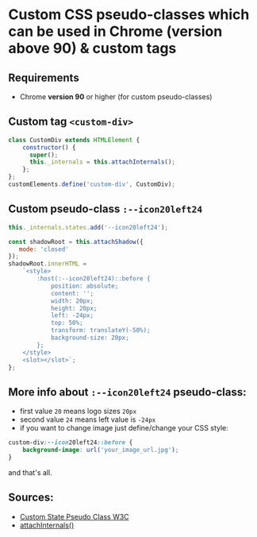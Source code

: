 # Custom CSS pseudo-classes which can be used in Chrome (version above 90) & custom tags

## Requirements
* Chrome **version 90** or higher (for custom pseudo-classes)

## Custom tag `<custom-div>`  

```js
class CustomDiv extends HTMLElement {
    constructor() {
      super();
      this._internals = this.attachInternals();
    };
};
customElements.define('custom-div', CustomDiv);
```

## Custom pseudo-class `:--icon20left24`  

```js
this._internals.states.add('--icon20left24');

const shadowRoot = this.attachShadow({
   mode: 'closed'
});
shadowRoot.innerHTML =
    `<style>
        :host(:--icon20left24)::before { 
            position: absolute;
            content: '';
            width: 20px;
            height: 20px;
            left: -24px;
            top: 50%;
            transform: translateY(-50%);
            background-size: 20px;
        };
    </style>
    <slot></slot>`;
};
```

## More info about `:--icon20left24` pseudo-class:</h2>

* first value `20` means logo sizes `20px`
* second value `24` means left value is `-24px`
* if you want to change image just define/change your CSS style:
```css
custom-div:--icon20left24::before { 
    background-image: url('your_image_url.jpg');
}
```
and that's all.

## Sources:
* [Custom State Pseudo Class W3C](https://wicg.github.io/custom-state-pseudo-class/)
* [attachInternals()](https://developer.mozilla.org/en-US/docs/Web/API/HTMLElement/attachInternals)